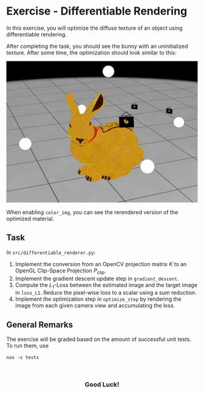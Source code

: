 # Exercise - Differentiable Rendering

In this exercise, you will optimize the diffuse texture of an object using differentiable rendering.

After completing the task, you should see the bunny with an uninitialized texture. After some time, the optimization should look similar to this:

![teaser](./assets/teaser.png)

When enabling ```color_img```, you can see the rerendered version of the optimized material.

## Task

In `src/differentiable_renderer.py`:

1. Implement the conversion from an OpenCV projection matrix $K$ to an OpenGL Clip-Space Projection $P_{\mathrm{clip}}$.
2. Implement the gradient descent update step in ```gradient_descent```.
3. Compute the $L_1$-Loss between the estimated image and the target image in ```loss_L1```. Reduce the pixel-wise loss to a scalar using a sum reduction.
4. Implement the optimization step in ```optimize_step``` by rendering the image from each given camera view and accumulating the loss.


## General Remarks

The exercise will be graded based on the amount of successful unit tests. To run them, use

```
nox -s tests
```

<br/>
<center><h3>Good Luck!</h3></center>
